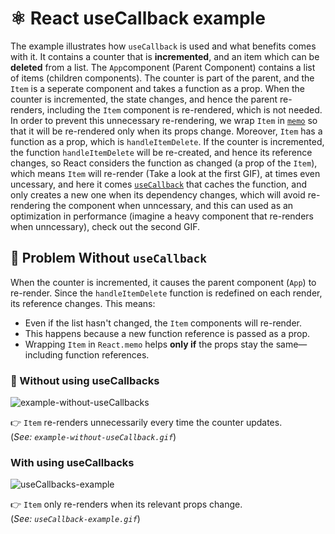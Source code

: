 # ⚛️ React useCallback example

The example illustrates how `useCallback` is used and what benefits comes with it. It contains a counter that is **incremented**, and an item which can be **deleted** from a list. The `App`component (Parent Component) contains a list of items (children components). The counter is part of the parent, and the `Item` is a seperate component and takes a function as a prop. When the counter is incremented, the state changes, and hence the parent re-renders, including the ```Item``` component is re-rendered, which is not needed. In order to prevent this unnecessary re-rendering, we wrap `Item` in [`memo`](https://react.dev/reference/react/memo) so that it will be re-rendered only when its props change. Moreover, `Item` has a function as a prop, which is `handleItemDelete`. If the counter is incremented, the function `handleItemDelete` will be re-created, and hence its reference changes, so React considers the function as changed (a prop of the `Item`), which means `Item` will re-render (Take a look at the first GIF), at times even uncessary, and here it comes [`useCallback`](https://react.dev/reference/react/useCallback) that caches the function, and only creates a new one when its dependency changes, which will avoid re-rendering the component when unncessary, and this can used as an optimization in performance (imagine a heavy component that re-renders when unncessary), check out the second GIF.

## 🔄 Problem Without `useCallback`

When the counter is incremented, it causes the parent component (`App`) to re-render. Since the `handleItemDelete` function is redefined on each render, its reference changes. This means:

- Even if the list hasn't changed, the `Item` components will re-render.
- This happens because a new function reference is passed as a prop.
- Wrapping `Item` in `React.memo` helps **only if** the props stay the same—including function references.

### 📸 Without using useCallbacks

![example-without-useCallbacks](https://github.com/FahimaGold/react-useCallback-example/assets/13876176/9eb99224-bcf0-4b5a-b389-d359023efea5)


👉 `Item` re-renders unnecessarily every time the counter updates.  
(_See: `example-without-useCallback.gif`_)

### With using useCallbacks

![useCallbacks-example](https://github.com/FahimaGold/react-useCallback-example/assets/13876176/7d590d83-c133-4be6-be33-738552e45718)


👉 `Item` only re-renders when its relevant props change.  
(_See: `useCallback-example.gif`_)
